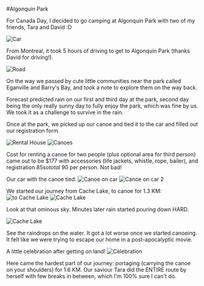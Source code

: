 #Algonquin Park

For Canada Day, I decided to go camping at Algonquin Park with two of my friends, Tara and David :D

![Car](../images/blog/algonquin_park/1.jpg "Car")

From Montreal, it took 5 hours of driving to get to Algonquin Park (thanks David for driving!). 

![Road](../images/blog/algonquin_park/2.jpg "Road")

On the way we passed by cute little communities near the park called Eganville and Barry's Bay, and took a note to explore them on the way back.

Forecast predicted rain on our first and third day at the park, second day being the only really sunny day to fully enjoy the park, which was fine by us. We took it as a challenge to survive in the rain.

Once at the park, we picked up our canoe and tied it to the car and filled out our registration form. 

![Rental House](../images/blog/algonquin_park/4.jpg "Rental House")
![Canoes](../images/blog/algonquin_park/3.jpg "Canoes")

Cost for renting a canoe for two people (plus optional area for third person) came out to be $177 with accessories (life jackets, whistle, rope, bailer), and registration $85 so total ~$90 per person. Not bad!

Our car with the canoe tied:
![Canoe on car](../images/blog/algonquin_park/5.jpg "Canoe on car")
![Canoe on car 2](../images/blog/algonquin_park/6.jpg "Canoe on car 2")

We started our journey from Cache Lake, to canoe for 1.3 KM:
![to Cache Lake](../images/blog/algonquin_park/to_cache_lake.png "To Cache Lake")
![Cache Lake](../images/blog/algonquin_park/7.jpg "Cache Lake")

Look at that ominous sky. Minutes later rain started pouring down HARD.

![Cache Lake](../images/blog/algonquin_park/9.jpg "Cache Lake")

See the raindrops on the water. It got a lot worse once we started canoeing. It felt like we were trying to escape our home in a post-apocalyptic movie.

A little celebration after getting on land!
![Celebration](../images/blog/algonquin_park/12.jpg "Celebration")

Here came the hardest part of our journey: portaging (carrying the canoe on your shoulders) for 1.6 KM. Our saviour Tara did the ENTIRE route by herself with few breaks in between, which I'm 100% sure I can't do.

